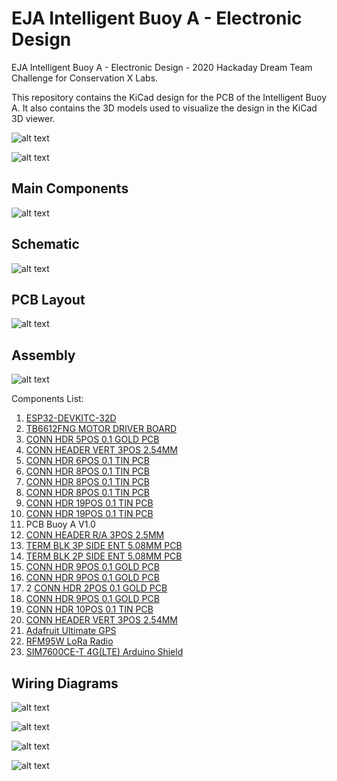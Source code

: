 # EJA Intelligent Buoy A - Electronic Design

EJA Intelligent Buoy A - Electronic Design - 2020 Hackaday Dream Team Challenge for Conservation X Labs.

This repository contains the KiCad design for the PCB of the Intelligent Buoy A. It also contains the 3D models used to visualize the design in the KiCad 3D viewer.

![alt text](./img/Buoy_A_WithGSM_01.png "Front Layer PCB")

![alt text](./img/Buoy_A_WithGSM_03.png "Back Layer PCB")

## Main Components ##

![alt text](./img/Components_Buoy_4.jpg "Components")

## Schematic ##

![alt text](./img/Schematic_Buoy_A.png "Schematic")

## PCB Layout ##

![alt text](./img/Layout_Buoy_A.png "PCB Layout")

## Assembly ##

![alt text](./Assembly/Assembly_N_01_Buoy_A-All_2.jpg "Assembly Guide")

Components List:

1. [ESP32-DEVKITC-32D](https://www.digikey.com/product-detail/es/espressif-systems/ESP32-DEVKITC-32D/1965-1000-ND/9356990)
2. [TB6612FNG MOTOR DRIVER BOARD](https://www.digikey.com/product-detail/es/sparkfun-electronics/ROB-14450/1568-1755-ND/7915576)
3. [CONN HDR 5POS 0.1 GOLD PCB](https://www.digikey.com/product-detail/es/sullins-connector-solutions/PPTC051LFBN-RC/S6103-ND/807239)
4. [CONN HEADER VERT 3POS 2.54MM](https://www.digikey.com/product-detail/es/jst-sales-america-inc/S2B-XH-A-1-LF-SN/455-4226-ND/9961922)
5. [CONN HDR 6POS 0.1 TIN PCB](https://www.digikey.com/product-detail/es/sullins-connector-solutions/PPTC061LFBN-RC/S7004-ND/810145)
6. [CONN HDR 8POS 0.1 TIN PCB](https://www.digikey.com/product-detail/es/sullins-connector-solutions/PPTC081LFBN-RC/S7006-ND/810147)
7. [CONN HDR 8POS 0.1 TIN PCB](https://www.digikey.com/product-detail/es/sullins-connector-solutions/PPTC081LFBN-RC/S7006-ND/810147)
8. [CONN HDR 8POS 0.1 TIN PCB](https://www.digikey.com/product-detail/es/sullins-connector-solutions/PPTC081LFBN-RC/S7006-ND/810147)
9. [CONN HDR 19POS 0.1 TIN PCB](https://www.digikey.com/product-detail/es/sullins-connector-solutions/PPTC191LFBN-RC/S7017-ND/810157)
10. [CONN HDR 19POS 0.1 TIN PCB](https://www.digikey.com/product-detail/es/sullins-connector-solutions/PPTC191LFBN-RC/S7017-ND/810157)
11. PCB Buoy A V1.0
12. [CONN HEADER R/A 3POS 2.5MM](https://www.digikey.com/product-detail/es/jst-sales-america-inc/S3B-XH-A-1-LF-SN/455-2954-ND/1556255)
13. [TERM BLK 3P SIDE ENT 5.08MM PCB](https://www.digikey.com/product-detail/es/on-shore-technology-inc/OSTTC032162/ED2610-ND/614559)
14. [TERM BLK 2P SIDE ENT 5.08MM PCB](https://www.digikey.com/product-detail/es/on-shore-technology-inc/OSTTC022162/ED2609-ND/614558)
15. [CONN HDR 9POS 0.1 GOLD PCB](https://www.digikey.com/product-detail/es/sullins-connector-solutions/PPPC091LFBN-RC/S7042-ND/810181)
16. [CONN HDR 9POS 0.1 GOLD PCB](https://www.digikey.com/product-detail/es/sullins-connector-solutions/PPPC091LFBN-RC/S7042-ND/810181)
17. 2 [CONN HDR 2POS 0.1 GOLD PCB](https://www.digikey.com/product-detail/es/sullins-connector-solutions/PPPC021LFBN-RC/S7035-ND/810174)
18. [CONN HDR 9POS 0.1 GOLD PCB](https://www.digikey.com/product-detail/es/sullins-connector-solutions/PPPC091LFBN-RC/S7042-ND/810181)
19. [CONN HDR 10POS 0.1 TIN PCB](https://www.digikey.com/product-detail/es/sullins-connector-solutions/PPTC101LFBN-RC/S7008-ND/810149)
20. [CONN HEADER VERT 3POS 2.54MM](https://www.digikey.com/product-detail/es/jst-sales-america-inc/S2B-XH-A-1-LF-SN/455-4226-ND/9961922)
21. [Adafruit Ultimate GPS](https://www.digikey.com/product-detail/es/adafruit-industries-llc/746/1528-1153-ND/5353613)
22. [RFM95W LoRa Radio](https://www.digikey.com/product-detail/es/adafruit-industries-llc/3072/1528-1667-ND/6005357)
23. [SIM7600CE-T 4G(LTE) Arduino Shield](https://www.mouser.com/ProductDetail/DFRobot/TEL0124?qs=17u8i%2FzlE88MEbXRJuYFsA==)

## Wiring Diagrams ##

![alt text](./Wiring_Diagrams/Wiring_Buoy_WithGSM_02_wired.png "Buck Converter")

![alt text](./Wiring_Diagrams/Wiring_Buoy_WithGSM_01_wired.png "Boost Converter")

![alt text](./Wiring_Diagrams/Wiring_Buoy_WithGSM_03_wired.png "Servo Motor")

![alt text](./Wiring_Diagrams/Wiring_Buoy_WithGSM_04_wired.png "DC Motor")
